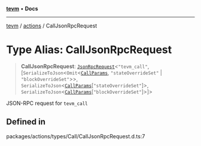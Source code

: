 [**tevm**](../../README.md) • **Docs**

***

[tevm](../../modules.md) / [actions](../README.md) / CallJsonRpcRequest

# Type Alias: CallJsonRpcRequest

> **CallJsonRpcRequest**: [`JsonRpcRequest`](../../index/type-aliases/JsonRpcRequest.md)\<`"tevm_call"`, [`SerializeToJson`\<`Omit`\<[`CallParams`](../../index/type-aliases/CallParams.md), `"stateOverrideSet"` \| `"blockOverrideSet"`\>\>, `SerializeToJson`\<[`CallParams`](../../index/type-aliases/CallParams.md)\[`"stateOverrideSet"`\]\>, `SerializeToJson`\<[`CallParams`](../../index/type-aliases/CallParams.md)\[`"blockOverrideSet"`\]\>]\>

JSON-RPC request for `tevm_call`

## Defined in

packages/actions/types/Call/CallJsonRpcRequest.d.ts:7
